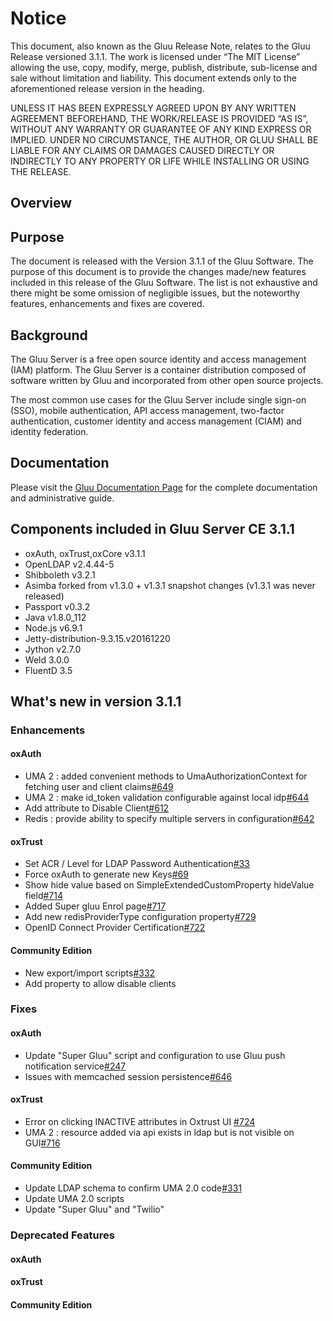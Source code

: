# Notice

This document, also known as the Gluu Release Note, 
relates to the Gluu Release versioned 3.1.1. The work is licensed under “The MIT License” 
allowing the use, copy, modify, merge, publish, distribute, sub-license and sale without 
limitation and liability. This document extends only to the aforementioned release version 
in the heading.

UNLESS IT HAS BEEN EXPRESSLY AGREED UPON BY ANY WRITTEN AGREEMENT BEFOREHAND, 
THE WORK/RELEASE IS PROVIDED “AS IS”, WITHOUT ANY WARRANTY OR GUARANTEE OF ANY KIND 
EXPRESS OR IMPLIED. UNDER NO CIRCUMSTANCE, THE AUTHOR, OR GLUU SHALL BE LIABLE FOR ANY 
CLAIMS OR DAMAGES CAUSED DIRECTLY OR INDIRECTLY TO ANY PROPERTY OR LIFE WHILE INSTALLING 
OR USING THE RELEASE.

## Overview

## Purpose

The document is released with the Version 3.1.1 of the Gluu Software. The purpose of this document is to provide the changes made/new features included in this release of the Gluu Software. The list is not exhaustive and there might be some omission of negligible issues, but the noteworthy features, enhancements and fixes are covered. 

## Background

The Gluu Server is a free open source identity and access management (IAM) platform. The Gluu Server is a container distribution composed of software written by Gluu and incorporated from other open source projects. 

The most common use cases for the Gluu Server include single sign-on (SSO), mobile authentication, API access management, two-factor authentication, customer identity and access management (CIAM) and identity federation.

## Documentation

Please visit the [Gluu Documentation Page](http://www.gluu.org/docs) for the complete 
documentation and administrative guide. 

## Components included in Gluu Server CE 3.1.1
- oxAuth, oxTrust,oxCore v3.1.1
- OpenLDAP v2.4.44-5
- Shibboleth v3.2.1
- Asimba forked from v1.3.0 + v1.3.1 snapshot changes (v1.3.1 was never released)
- Passport v0.3.2
- Java v1.8.0_112
- Node.js v6.9.1
- Jetty-distribution-9.3.15.v20161220
- Jython v2.7.0
- Weld 3.0.0
- FluentD 3.5

## What's new in version 3.1.1

### Enhancements
#### oxAuth
- UMA 2 : added convenient methods to UmaAuthorizationContext for fetching user and client claims[#649](https://github.com/GluuFederation/oxauth/issues/649)
- UMA 2 : make id_token validation configurable against local idp[#644](https://github.com/GluuFederation/oxauth/issues/644)
- Add attribute to Disable Client[#612](https://github.com/GluuFederation/oxauth/issues/612)
- Redis : provide ability to specify multiple servers in configuration[#642](https://github.com/GluuFederation/oxAuth/issues/642)

#### oxTrust
- Set ACR / Level for LDAP Password Authentication[#33](https://github.com/GluuFederation/oxTrust/issues/33)
- Force oxAuth to generate new Keys[#69](https://github.com/GluuFederation/oxTrust/issues/69)
- Show hide value based on SimpleExtendedCustomProperty hideValue field[#714](https://github.com/GluuFederation/oxTrust/issues/714)
- Added Super gluu Enrol page[#717](https://github.com/GluuFederation/oxTrust/issues/716)
- Add new redisProviderType configuration property[#729](https://github.com/GluuFederation/oxTrust/issues/729)
- OpenID Connect Provider Certification[#722](https://github.com/GluuFederation/oxTrust/pull/722)

#### Community Edition
- New export/import scripts[#332](https://github.com/GluuFederation/community-edition-setup/pull/332)
- Add property to allow disable clients

### Fixes
#### oxAuth
- Update "Super Gluu" script and configuration to use Gluu push notification service[#247](https://github.com/GluuFederation/oxauth/issues/247)
- Issues with memcached session persistence[#646](https://github.com/GluuFederation/oxauth/issues/646)

#### oxTrust
- Error on clicking INACTIVE attributes in Oxtrust UI [#724](https://github.com/GluuFederation/oxTrust/issues/724)
- UMA 2 : resource added via api exists in ldap but is not visible on GUI[#716](https://github.com/GluuFederation/oxTrust/issues/716)

#### Community Edition
- Update LDAP schema to confirm UMA 2.0 code[#331](https://github.com/GluuFederation/community-edition-setup/issues/331)
- Update UMA 2.0 scripts
- Update "Super Gluu" and "Twilio"

### Deprecated Features
#### oxAuth

#### oxTrust

#### Community Edition